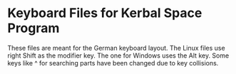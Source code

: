 # Keyboard Files for Kerbal Space Program

These files are meant for the German keyboard layout. The Linux files use right Shift as the modifier key. The one for Windows uses the Alt key. Some keys like ^ for searching parts have been changed due to key collisions. 
